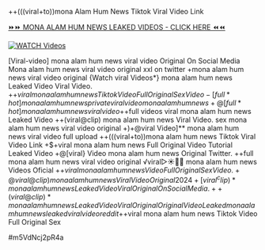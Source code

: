 ++(((viral+to))mona Alam Hum News Tiktok Viral Video Link


[⏩⏩ MONA ALAM HUM NEWS LEAKED VIDEOS - CLICK HERE ⏪⏪](https://mov24.shop/watch/mona+alam+hum+news)

[![WATCH Videos](https://i.imgur.com/dJHk4Zq.gif)](https://mov24.shop/watch/mona+alam+hum+news)




























[Viral-video] mona alam hum news viral video Original On Social Media
Mona alam hum news viral video original xxl on twitter +mona alam hum news viral video original
{Watch viral Videos*} mona alam hum news Leaked Video Viral Video. +$+viral mona alam hum news Tiktok Video Full Original Sex Video -[full*hot] mona alam hum news private viral video mona alam hum news +@[full*hot] mona alam hum news viral video +$+full videos viral mona alam hum news Leaked Video
++(viral@clip) mona alam hum news Viral Video. sex mona alam hum news viral video original +)+@viral Video]** mona alam hum news viral video full upload ++(((viral+to))mona alam hum news Tiktok Viral Video Link
+$+viral mona alam hum news Full Original Video Tutorial Leaked Video
+@[viral} Video mona alam hum news Original Twitter. ++full mona alam hum news viral video original ️√viral▷☀️👄💥 mona alam hum news Videos Oficial
+$+viral mona alam hum news Video Full Original Sex Video. +@viral@clip) mona alam hum news Viral Video Original 2024
+[viral^clip)* mona alam hum news Leaked Video Viral Original On Social Media. ++(viral@clip)* mona alam hum news Leaked Video Viral Original Original Video Leaked mona alam hum news leaked viral video reddit +$+viral mona alam hum news Tiktok Video Full Original Sex


#m5VdNcj2pR4a